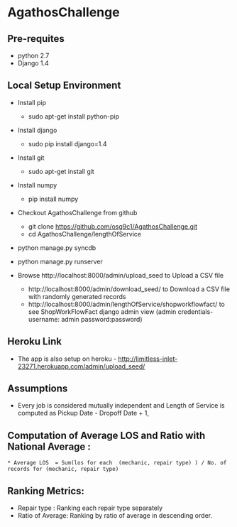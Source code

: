 # AgathosChallenge
## Pre-requites
* python 2.7
* Django 1.4

##  Local Setup Environment
* Install pip
    * sudo apt-get install python-pip
* Install django 
    * sudo pip install django=1.4
* Install git
    * sudo apt-get install git
* Install numpy
    * pip install numpy

* Checkout AgathosChallenge from github
    * git clone https://github.com/osg9c1/AgathosChallenge.git
    * cd AgathosChallenge/lengthOfService
* python manage.py syncdb
* python manage.py runserver    
* Browse http://localhost:8000/admin/upload_seed    to Upload a CSV file
    * http://localhost:8000/admin/download_seed/  to Download a CSV file with randomly generated records
    * http://localhost:8000/admin/lengthOfService/shopworkflowfact/  to see ShopWorkFlowFact django admin view (admin credentials- username: admin password:password)

## Heroku Link
* The app is also setup on heroku - http://limitless-inlet-23271.herokuapp.com/admin/upload_seed/
 
 ## Assumptions
 * Every job is considered mutually independent and Length of Service is computed as Pickup Date - Dropoff Date + 1,  
 
 ## Computation of Average LOS and Ratio with National Average :
    * Average LOS  = Sum(los for each  (mechanic, repair type) ) / No. of records for (mechanic, repair type)
 
 ## Ranking Metrics:
 * Repair type : Ranking each repair type separately 
 * Ratio of Average: Ranking by ratio of average in descending order.

 

    
    
